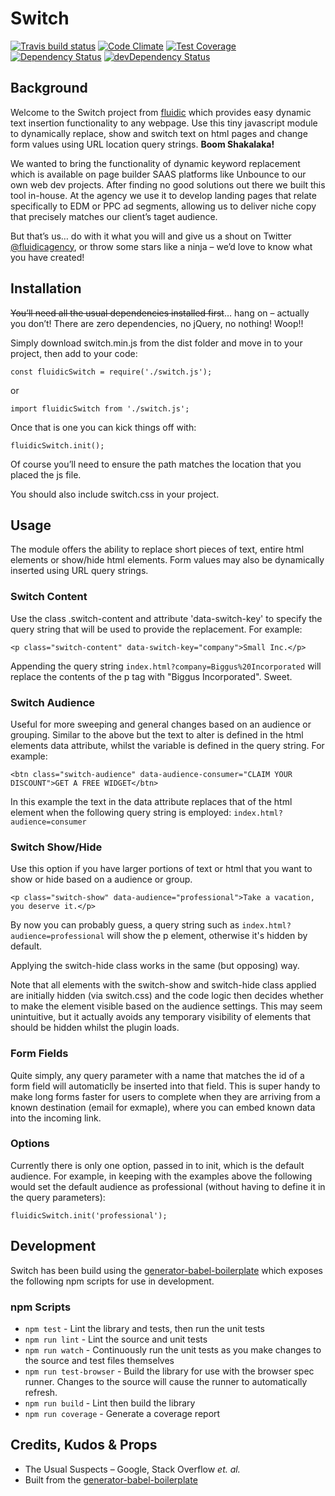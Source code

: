 # Switch

[![Travis build status](http://img.shields.io/travis/fluidicagency/switch.svg?style=flat)](https://travis-ci.org/fluidicagency/switch)
[![Code Climate](https://codeclimate.com/github/fluidicagency/switch/badges/gpa.svg)](https://codeclimate.com/github/fluidicagency/switch)
[![Test Coverage](https://codeclimate.com/github/fluidicagency/switch/badges/coverage.svg)](https://codeclimate.com/github/fluidicagency/switch)
[![Dependency Status](https://david-dm.org/fluidicagency/switch.svg)](https://david-dm.org/fluidicagency/switch)
[![devDependency Status](https://david-dm.org/fluidicagency/switch/dev-status.svg)](https://david-dm.org/fluidicagency/switch#info=devDependencies)

## Background
Welcome to the Switch project from [fluidic](https://fluidic.agency) which provides easy dynamic text insertion functionality to any webpage. Use this tiny javascript module to dynamically replace, show and switch text on html pages and change form values using URL location query strings. **Boom Shakalaka!**

We wanted to bring the functionality of dynamic keyword replacement which is available on page builder SAAS platforms like Unbounce to our own web dev projects. After finding no good solutions out there we built this tool in-house. At the agency we use it to develop landing pages that relate specifically to EDM or PPC ad segments, allowing us to deliver niche copy that precisely matches our client&rsquo;s taget audience.

But that&rsquo;s us&hellip; do with it what you will and give us a shout on Twitter [@fluidicagency](https://twitter.com/fluidicagency), or throw some stars like a ninja &ndash; we&rsquo;d love to know what you have created!

## Installation

~~You&rsquo;ll need all the usual dependencies installed first~~&hellip; hang on &ndash; actually you don&rsquo;t! There are zero dependencies, no jQuery, no nothing! Woop!!

Simply download switch.min.js from the dist folder and move in to your project, then add to your code:

~~~~
const fluidicSwitch = require('./switch.js');
~~~~

or

~~~~
import fluidicSwitch from './switch.js';
~~~~

Once that is one you can kick things off with:

~~~~
fluidicSwitch.init();
~~~~

Of course you&rsquo;ll need to ensure the path matches the location that you placed the js file.

You should also include switch.css in your project.

## Usage

The module offers the ability to replace short pieces of text, entire html elements or show/hide html elements. Form values may also be dynamically inserted using URL query strings.

### Switch Content

Use the class .switch-content and attribute 'data-switch-key' to specify the query string that will be used to provide the replacement. For example:

~~~~
<p class="switch-content" data-switch-key="company">Small Inc.</p>
~~~~

Appending the query string `index.html?company=Biggus%20Incorporated` will replace the contents of the p tag with "Biggus Incorporated". Sweet.

### Switch Audience

Useful for more sweeping and general changes based on an audience or grouping. Similar to the above but the text to alter is defined in the html elements data attribute, whilst the variable is defined in the query string. For example:

~~~~
<btn class="switch-audience" data-audience-consumer="CLAIM YOUR DISCOUNT">GET A FREE WIDGET</btn>
~~~~

In this example the text in the data attribute replaces that of the html element when the following query string is employed: `index.html?audience=consumer`

### Switch Show/Hide

Use this option if you have larger portions of text or html that you want to show or hide based on a audience or group.

~~~~
<p class="switch-show" data-audience="professional">Take a vacation, you deserve it.</p>
~~~~

By now you can probably guess, a query string such as `index.html?audience=professional` will show the p element, otherwise it's hidden by default.

Applying the switch-hide class works in the same (but opposing) way.

Note that all elements with the switch-show and switch-hide class applied are initially hidden (via switch.css) and the code logic then decides whether to make the element visible based on the audience settings. This may seem unintuitive, but it actually avoids any temporary visibility of elements that should be hidden whilst the plugin loads.

### Form Fields

Quite simply, any query parameter with a name that matches the id of a form field will automaticlly be inserted into that field. This is super handy to make long forms faster for users to complete when they are arriving from a known destination (email for exmaple), where you can embed known data into the incoming link.

### Options

Currently there is only one option, passed in to init, which is the default audience. For example, in keeping with the examples above the following would set the default audience as professional (without having to define it in the query parameters):

~~~~
fluidicSwitch.init('professional');
~~~~

## Development

Switch has been build using the [generator-babel-boilerplate](https://github.com/babel/generator-babel-boilerplate) which exposes the following npm scripts for use in development.

### npm Scripts

- `npm test` - Lint the library and tests, then run the unit tests
- `npm run lint` - Lint the source and unit tests
- `npm run watch` - Continuously run the unit tests as you make changes to the source
   and test files themselves
- `npm run test-browser` - Build the library for use with the browser spec runner.
  Changes to the source will cause the runner to automatically refresh.
- `npm run build` - Lint then build the library
- `npm run coverage` - Generate a coverage report

## Credits, Kudos &amp; Props
* The Usual Suspects &ndash; Google, Stack Overflow *et. al.*
* Built from the [generator-babel-boilerplate](https://github.com/babel/generator-babel-boilerplate)
